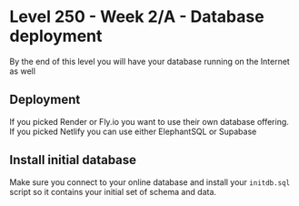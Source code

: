 # Level 250 - Week 2/A - Database deployment

By the end of this level you will have your database running on the Internet as well

## Deployment

If you picked Render or Fly.io you want to use their own database offering. If you picked Netlify you can use either ElephantSQL or Supabase

## Install initial database

Make sure you connect to your online database and install your `initdb.sql` script so it contains your initial set of schema and data.
